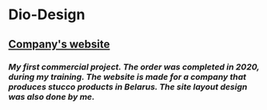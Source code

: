# Dio-Design
## [Company's website](https://savitskicosta.github.io/MyProject_DioDesign/)
### *My first commercial project. The order was completed in 2020, during my training. The website is made for a company that produces stucco products in Belarus. The site layout design was also done by me.*